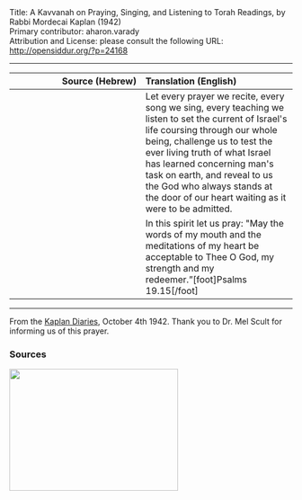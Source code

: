 <html>
<head></head>
<body>
Title: A Kavvanah on Praying, Singing, and Listening to Torah Readings, by Rabbi Mordecai Kaplan (1942)<br />
Primary contributor: aharon.varady<br />
Attribution and License: please consult the following URL: <a href="http://opensiddur.org/?p=24168">http://opensiddur.org/?p=24168</a>
<p />
<hr />

<table style="margin-left: auto;margin-right: auto;" class="draggable">
<thead><tr><th id="x" style="text-align: right;">Source (Hebrew)</th><th style="text-align: left;">Translation (English)</th></tr></thead>
<tbody>
<tr><td style="vertical-align:top;" width="46%">
<div class="liturgy"><span lang="he">

</span></div></td>
 
<td style="vertical-align:top;" width="53%">
<div class="english">
Let every prayer we recite, 
every song we sing, 
every teaching we listen to 
set the current of Israel's life 
coursing through our whole being, 
challenge us to test the ever living truth 
of what Israel has learned concerning man's task on earth, 
and reveal to us the God who always stands at the door of our heart 
waiting as it were to be admitted. 
</div></td></tr>


<tr><td style="vertical-align:top;" width="46%">
<div class="liturgy"><span lang="he">

</span></div></td>
 
<td style="vertical-align:top;" width="53%">
<div class="english">
In this spirit let us pray: 
"May the words of my mouth
and the meditations of my heart 
be acceptable to Thee O God, 
my strength and my redeemer.”[foot]Psalms 19.15[/foot]
</div></td></tr>
</tbody></table>

<hr />
 
From the <a href="http://garfield.jtsa.edu:1801/view/action/singleViewer.do?dvs=1552328780094~44&locale=en_US&VIEWER_URL=/view/action/singleViewer.do?&DELIVERY_RULE_ID=10&frameId=1&usePid1=true&usePid2=true">Kaplan Diaries</a>, October 4th 1942. Thank you to Dr. Mel Scult for informing us of this prayer.

<h3>Sources</h3>

<a href="https://opensiddur.org/wp-content/uploads/2019/03/Mordecai-Kaplan-Diaries-End-of-4-October-1942.png"><img src="https://opensiddur.org/wp-content/uploads/2019/03/Mordecai-Kaplan-Diaries-End-of-4-October-1942-300x217.png" alt="" width="300" height="217" class="alignnone size-medium wp-image-24171" /></a>
</body>
</html>